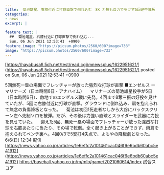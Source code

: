 ```yaml
---
title:  菊池雄星、右膝付近に打球直撃で倒れ込む　8K 力投も自力で歩けず5回途中降板  3.92  
categories:
- news
excerpt: |
  
feature_text: |
  ##  菊池雄星、右膝付近に打球直撃で倒れ込む...
  Sun, 06 Jun 2021 12:53:41  +0900
feature_image: "https://picsum.photos/2560/600?image=733"
image: "https://picsum.photos/2560/600?image=733"
---
```


[https://hayabusa9.5ch.net/test/read.cgi/mnewsplus/1622951621/](https://hayabusa9.5ch.net/test/read.cgi/mnewsplus/1622951621/)
posted on Sun, 06 Jun 2021 12:53:41  +0900

<!--more-->

5回無死一塁の場面でフレッチャーが放った強烈な打球が直撃 ■エンゼルス ー マリナーズ（日本時間6日・アナハイム） 　マリナーズの菊池雄星投手が5日（日本時間6日）、敵地でのエンゼルス戦に先発。4回まで8奪三振の好投を見せていたが、5回に右膝付近に打球が直撃。グラウンドに倒れ込み、肩を抱えられて無念の負傷降板となった。 　菊池は初回1死走者なしから大谷にバックスクリーン左へ先制ソロを被弾。だが、その後は力強い直球とスライダーを武器に力投を見せていた。 　迎えた5回、無死一塁の場面でフレッチャーが放った強烈な打球を右膝あたりに当たり、その場で転倒。全く起き上がることができず、両肩を抱えられてベンチ裏へ。4回0/3で5安打4失点で、よもやの降板劇となった。 6/6(日) 12:34 配信 [https://news.yahoo.co.jp/articles/1e6effc2a101461cac046f6e6bdb60abc5e41912](https://news.yahoo.co.jp/articles/1e6effc2a101461cac046f6e6bdb60abc5e41912) https://baseball.yahoo.co.jp/m/mlb/game/2021060614/index 試合スコア
